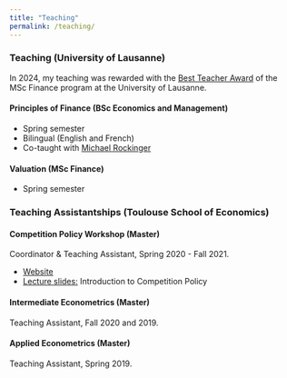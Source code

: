 ```yaml
---
title: "Teaching"
permalink: /teaching/
---
```


### Teaching (University of Lausanne)

In 2024, my teaching was rewarded with the [Best Teacher Award](https://www.unil.ch/news/en/1734015949452) of the MSc Finance program at the University of Lausanne.

#### Principles of Finance (BSc Economics and Management)
* Spring semester
* Bilingual (English and French)
* Co-taught with [Michael Rockinger](https://people.unil.ch/michaelrockinger/bienvenue/)

#### Valuation (MSc Finance)
* Spring semester

### Teaching Assistantships (Toulouse School of Economics)

#### Competition Policy Workshop (Master)
Coordinator & Teaching Assistant, Spring 2020 - Fall 2021.
* [Website](https://sites.google.com/site/competitiontse/)
* [Lecture slides:](https://luiseeisfeld.github.io/assets/docs/CompPolicy_Intro_2021.pdf) Introduction to Competition Policy

#### Intermediate Econometrics (Master)
Teaching Assistant, Fall 2020 and 2019.

#### Applied Econometrics (Master)
Teaching Assistant, Spring 2019.

